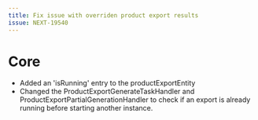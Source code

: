 ```yaml
---
title: Fix issue with overriden product export results
issue: NEXT-19540
---
```


# Core
* Added an 'isRunning' entry to the productExportEntity
* Changed the ProductExportGenerateTaskHandler and ProductExportPartialGenerationHandler to check if an export is already running before starting another instance.
